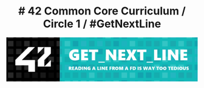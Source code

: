 <h1 align="center"> # 42 Common Core Curriculum / Circle 1 / #GetNextLine </h1>
<p align="center"><img src="https://github.com/jotavare/jotavare/blob/main/42/banners/piscine_and_common_core/github_piscine_and_common_core_banner_get_next_line.png" alt="" width="800"></p>

> 
